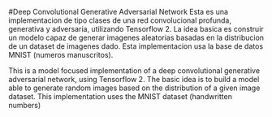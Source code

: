 #Deep Convolutional Generative Adversarial Network
Esta es una implementacion de tipo clases de una red convolucional profunda, generativa y adversaria, utilizando Tensorflow 2.
La idea basica es construir un modelo capaz de generar imagenes aleatorias basadas en la distribucion de un dataset de imagenes dado. Esta implementacion usa la base de datos MNIST (numeros manuscritos).

This is a model focused implementation of a deep convolutional generative adversarial network, using Tensorflow 2.
The basic idea is to build a model able to generate random images based on the distribution of a given image dataset. This implementation uses the MNIST dataset (handwritten numbers)

